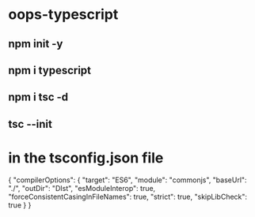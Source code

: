 # oops-typescript

## npm init -y 

## npm i typescript
## npm i tsc -d
## tsc --init


# in the tsconfig.json file 
{
  "compilerOptions": {
    "target": "ES6",
    "module": "commonjs",
    "baseUrl": "./", 
    "outDir": "DIst",
    "esModuleInterop": true, 
    "forceConsistentCasingInFileNames": true, 
    "strict": true, 
    "skipLibCheck": true 
  }
}